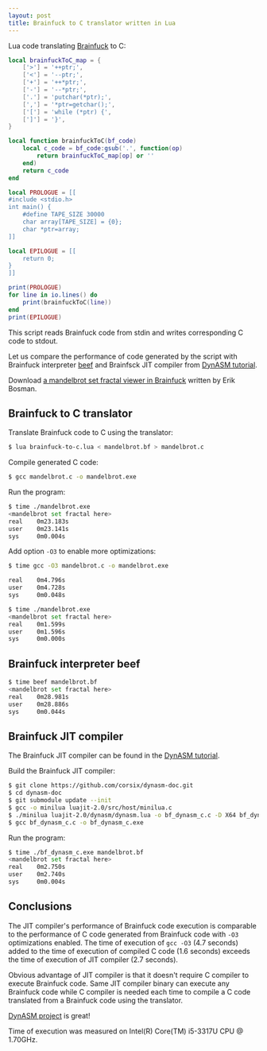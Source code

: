 ```yaml
---
layout: post
title: Brainfuck to C translator written in Lua
---
```


Lua code translating [Brainfuck][brainfuck] to C:

```lua
local brainfuckToC_map = {
    ['>'] = '++ptr;',
    ['<'] = '--ptr;',
    ['+'] = '++*ptr;',
    ['-'] = '--*ptr;',
    ['.'] = 'putchar(*ptr);',
    [','] = '*ptr=getchar();',
    ['['] = 'while (*ptr) {',
    [']'] = '}',
}

local function brainfuckToC(bf_code)
    local c_code = bf_code:gsub('.', function(op)
        return brainfuckToC_map[op] or ''
    end)
    return c_code
end

local PROLOGUE = [[
#include <stdio.h>
int main() {
    #define TAPE_SIZE 30000
    char array[TAPE_SIZE] = {0};
    char *ptr=array;
]]

local EPILOGUE = [[
    return 0;
}
]]

print(PROLOGUE)
for line in io.lines() do
    print(brainfuckToC(line))
end
print(EPILOGUE)
```

This script reads Brainfuck code from stdin and writes
corresponding C code to stdout.

<!-- more -->
<a name="cut" id="cut"></a>

Let us compare the performance of code generated by the script
with Brainfuck interpreter [beef][beef] and Brainfsck JIT
compiler from [DynASM tutorial][dynasm-tutorial].

Download [a mandelbrot set fractal viewer in
Brainfuck][mandelbrot.bf] written by Erik Bosman.

## Brainfuck to C translator

Translate Brainfuck code to C using the translator:

```bash
$ lua brainfuck-to-c.lua < mandelbrot.bf > mandelbrot.c
```

Compile generated C code:

```bash
$ gcc mandelbrot.c -o mandelbrot.exe
```

Run the program:

```bash
$ time ./mandelbrot.exe
<mandelbrot set fractal here>
real    0m23.183s
user    0m23.141s
sys     0m0.004s
```

Add option `-O3` to enable more optimizations:

```bash
$ time gcc -O3 mandelbrot.c -o mandelbrot.exe

real    0m4.796s
user    0m4.728s
sys     0m0.048s

$ time ./mandelbrot.exe
<mandelbrot set fractal here>
real    0m1.599s
user    0m1.596s
sys     0m0.000s
```

## Brainfuck interpreter beef

```bash
$ time beef mandelbrot.bf
<mandelbrot set fractal here>
real    0m28.981s
user    0m28.886s
sys     0m0.044s
```

## Brainfuck JIT compiler

The Brainfuck JIT compiler can be found in the [DynASM
tutorial][dynasm-tutorial].

Build the Brainfuck JIT compiler:

```bash
$ git clone https://github.com/corsix/dynasm-doc.git
$ cd dynasm-doc
$ git submodule update --init
$ gcc -o minilua luajit-2.0/src/host/minilua.c
$ ./minilua luajit-2.0/dynasm/dynasm.lua -o bf_dynasm_c.c -D X64 bf_dynasm.c
$ gcc bf_dynasm_c.c -o bf_dynasm_c.exe
```

Run the program:

```bash
$ time ./bf_dynasm_c.exe mandelbrot.bf
<mandelbrot set fractal here>
real    0m2.750s
user    0m2.740s
sys     0m0.004s
```

## Conclusions

The JIT compiler's performance of Brainfuck code execution
is comparable to the performance of C code generated from
Brainfuck code with `-O3` optimizations enabled. The time of
execution of `gcc -O3` (4.7 seconds) added to the time of
execution of compiled C code (1.6 seconds) exceeds the time of
execution of JIT compiler (2.7 seconds).

Obvious advantage of JIT compiler is that it doesn't require C
compiler to execute Brainfuck code. Same JIT compiler binary
can execute any Brainfuck code while C compiler is needed each
time to compile a C code translated from a Brainfuck code using
the translator.

[DynASM project][dynasm] is great!

Time of execution was measured on
Intel(R) Core(TM) i5-3317U CPU @ 1.70GHz.

[brainfuck]: https://en.wikipedia.org/wiki/Brainfuck
[beef]: http://kiyuko.org/software/beef
[dynasm-tutorial]: https://corsix.github.io/dynasm-doc/tutorial.html
[mandelbrot.bf]: https://raw.githubusercontent.com/corsix/dynasm-doc/gh-pages/mandelbrot.bf
[dynasm]: http://luajit.org/dynasm.html
